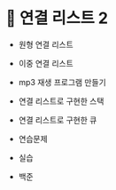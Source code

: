 # 🌈 연결 리스트 2
* 원형 연결 리스트

* 이중 연결 리스트

* mp3 재생 프로그램 만들기

* 연결 리스트로 구현한 스택

* 연결 리스트로 구현한 큐


* 연습문제
* 실습
* 백준